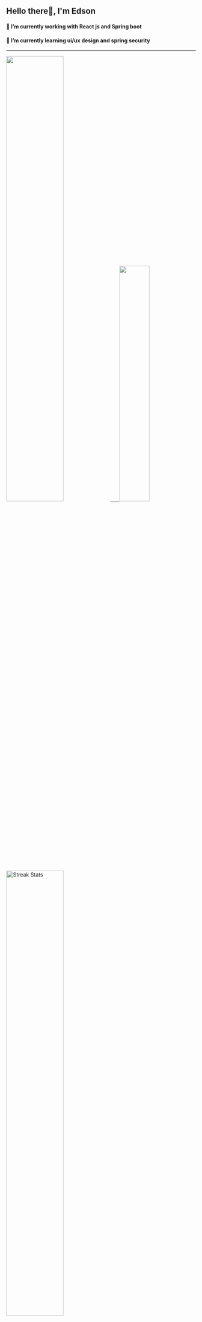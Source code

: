 
## Hello there👋, I'm Edson 

#### 🔭 I’m currently working with React js and Spring boot 
#### 🌱 I’m currently learning ui/ux design and spring security
---
    
  

 <p align="left">
  <a href="https://github.com/EdsonNhancale">
  <img width=55% src="https://github-readme-stats.vercel.app/api?username=EdsonNhancale&show_icons=true&theme=dracula&include_all_commits=true&count_private=true"/>&nbsp;&nbsp;&nbsp;&nbsp;&nbsp;
  <img  width=40% src="https://github-readme-stats.vercel.app/api/top-langs/?username=EdsonNhancale&layout=compact&langs_count=7&theme=dracula"/>
</p>

  <p align="left">
    <a href="https://github.com/EdsonNhancale"><img width=55% alt="Streak Stats" src="https://github-readme-streak-stats.herokuapp.com/?user=EdsonNhancale&theme=dracula"/></a>
   </p>

 
 <!--START_SECTION:waka-->

```txt
From: 16 November 2022 - To: 06 August 2023

Total Time: 518 hrs 35 mins

JavaScript        372 hrs 41 mins ██████████████████░░░░░░░   71.87 %
TypeScript        79 hrs 43 mins  ████░░░░░░░░░░░░░░░░░░░░░   15.37 %
Dart              14 hrs 6 mins   ▓░░░░░░░░░░░░░░░░░░░░░░░░   02.72 %
JSON              11 hrs 52 mins  ▓░░░░░░░░░░░░░░░░░░░░░░░░   02.29 %
Other             9 hrs 32 mins   ▒░░░░░░░░░░░░░░░░░░░░░░░░   01.84 %
```

<!--END_SECTION:waka-->

<div> 
  <a href="www.linkedin.com/in/edson-nhancale-7849781a6" target="_blank"><img src="https://img.shields.io/badge/-LinkedIn-%230077B5?style=for-the-badge&logo=linkedin&logoColor=white" target="_blank"></a> 

</div>

